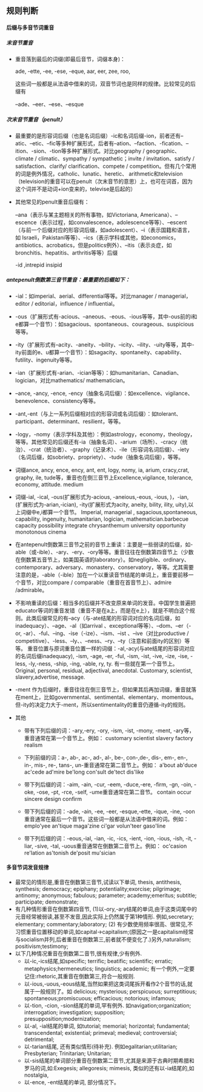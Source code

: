 ## 规则判断

#### 后缀与多音节词重音

##### 末音节重音

* 重音落到最后的词缀(即最后音节，词缀本身)：

  ade, -ette, -ee, -ese, -eque, aar, eer, zee, roo, 

  这些词一般都是从法语中借来的词，双音节词也是同样的规律。比较常见的后缀有

  –ade、–eer、–ese、–esque

##### 次末音节重音（penult）

* 最重要的是形容词后缀（也是名词后缀）-ic和名词后缀-ion，前者还有–atic、–etic、–fic等多种扩展形式，后者有–ation、–faction、-fication、–ition、-sion、-tion等多种扩展形式。对比geography / geographic、climate / climatic、sympathy / sympathetic；invite / invitation、satisfy / satisfaction、clarify/ clarification、compete / competition。但有几个常用的词是例外情况，catholic、lunatic、heretic、  arithmetic和television（television的重音可以在penult（次末音节的意思）上，也可在词首，因为这个词并不是动词+ion变来的，televise是后起的）

* 其他常见的penult重音后缀有：

   –ana（表示与某主题相关的所有事物，如Victoriana, Americana）、–escence（表示过程，如convalescence，adolescence等等）、–escent（与前一个后缀对应的形容词后缀，如adolescent）、–i（表示国籍和语言，如 Israeli，Pakistani等等）、–ics（表示学科或其他，如economics，antibiotics、acrobatics，但是politics例外）、–itis（表示炎症，如bronchitis、hepatitis、arthritis等等）后缀

  -id ,intrepid insipid 

##### antepenult倒数第三音节重音：最重要的后缀如下：   

* -ial：如imperial、aerial、differential等等。对比manager / managerial，editor / editorial，influence / influential。
* -ous（扩展形式有-acious、–aneous、-eous、-ious等等，其中-ous前的i和e都算一个音节）：如sagacious、spontaneous、courageous、suspicious等等。   
* -ity（扩展形式有–acity、-aneity、–bility、–icity、–ility、-uity等等，其中-ity前面的e、u都算一个音节）：如sagacity、spontaneity、capability、futility、ingenuity等等。
*  -ian（扩展形式有-arian、-ician等等）：如humanitarian、Canadian、logician，对比mathematics/ mathematician。
*  –ance, -ancy, -ence, -ency（抽象名词后缀）：如excellence、vigilance、benevolence、consistency等等。
* -ant,-ent（与上一系列后缀相对应的形容词或名词后缀）：如tolerant、participant、determinant、resilient，等等。
* -logy，-nomy（表示学科及其他）：例如astrology，economy，theology，等等。其他常见的后缀还有-ia（抽象名词）、-arium（场所）、-cracy（统治）、-crat（统治者）、-graphy（记录术）、-ile（形容词名词后缀）、-iety（名词后缀，如sobriety、propriety）、-tude（抽象名词后缀），等等。   
* 词缀ance, ancy, ence, ency, ant, ent, logy, nomy, ia, arium, cracy,crat, graphy, ile, tude等，重音也在倒三音节上Excellence,vigilance, tolerance, economy, attitude. medium 
* 词缀-ial, -ical, -ous(扩展形式为-acious, -aneious,-eous, -ious, )，-ian, (扩展形式为-arian,-ician), -ity(扩展形式为acity, aneity, bility, ility, uity),以上词缀中e,i都算一个音节。 Imperial, managerial , sagacious,spontaneous, capability, ingenuity, humanitarian, logician, mathematician.barbecue capacity possibility integrate  chrysanthemum university opportunity monotonous cinema
* 在antepenult倒数第三音节之前的音节上重读：主要是一些弱读的后缀，如-able（或-ible）、-ary、-ery、-ory等等。重音往往在倒数第四音节上（少数在倒数第五音节上，如美国英语的laboratory）。如negligible、ordinary、contemporary、adversary、monastery、conservatory，等等。尤其需要注意的是，-able（-ible）加在一个以重读音节结尾的单词上，重音要前移一个音节，对比compare / comparable（重音在首音节上）、admire /admirable。
*  不影响重读的后缀：相当多的后缀并不改变原来单词的发音。中国学生普遍把educator等词的重音发错（重音不是在a上，而是在e上），就是不明白这个规则。此类后缀常见的有–acy（与-ate结尾的形容词对应的名词后缀，如inadequacy）、–age、-al（如arrival 、exceptional等等）、–dom、–er（-or, -ar）、-ful、–ing、-ise（-ize）、–ism、–ist 、–ive（对比productive / competitive）、-less、–ly、、–ness、–ry、–ty（注意和前面ity的区别）等等。  重音位置与原词重音位置一样的词缀：-al,-acy(与ate结尾的形容词对应的名词后缀inadequacy), -ism, -age, -er, -ful, -ism, -ist, -ive, -ize, -ise, -less, -ly,-ness, -ship, -ing, -able, ry, ty. 有一些就在第一个音节上。Original, personal, residual, adjectival, anecdotal. Customary, scientist, slavery,advertise, message. 
*  -ment 作为后缀时，重音往往在倒三音节上，但如果其后再加词缀，重音就落在ment上，比如governmental、sentimental、elementary、momentous。但-ity的决定力大于-ment，所以sentimentality的重音仍遵循-ity的规则。


* 其他

  * 带有下列后缀的词：-ary,-ery, -ory, -ism, -ist, -mony, -ment, -ary等，重音通常在第一个音节上。例如： customary scientist slavery factory realism

  * 下列前缀的词：a-, ab-, ac-, ad-, al-, be-, con-,de-, dis-, em-, en-, in-, mis-, re-, tans-, un-重音通常在第二音节上。例如： a'bout ab'duce ac'cede ad'mire be'long con'sult de'tect dis'like

  * 带下列后缀的词：-aim, -ain, -cur, -eem, -duce,-ere, -firm, -gn, -oin, -oke, -ose, -pt, -rce, -self, -ume重音通常在第二音节。 contain occur sincere design confirm  

  * 带下列后缀的词：-ade, -ain, -ee, -eer, -esque,-ette, -ique, -ine, -oon重音通常在最后一个音节。这些词一般都是从法语中借来的词。例如：emplo'yee an'tique maga'zine ci'gar volun'teer gaso'line  

  * 带下列后缀的词：-eous,-ial, -ian, -ic, -ics, -ient, -ion, -ious, -ish, -it, -liar, -sive, -tal, -uous重音通常在倒数第二音节上。例如： oc'casion re'lation as'tonish de'posit mu'sician   

     

#### 多音节词发音规律

* 最常见的情形是,重音在倒数第三音节,试读以下单词, 
  thesis, antithesis, synthesis; democracy; epiphany; potentiality;exorcise; pilgrimage; antinomy; anonymous; fabulous; parameter; academy;emeritus; subtitle; participate; demonstrate; 
* 有几种情形重音在倒数第四音节,  (1)以-ory,-ary结尾的单词,由于这类词尾中的元音经常被弱读,甚至不发音,因此实际上仍然属于第1种情形. 例如,secretary; elementary; commentary;laboratory;  (2) 有少数使用频率很高、很常见,不习惯重音位置移动的单词,如capital→capitalism;(原因之一是capitalism经常与socialism并列,后者重音在倒数第三,前者就不便变化了.)另外,naturalism; positivism;testimony; 
* 以下几种情况重音在倒数第二音节,很有规律,少有例外. 
  * 以-ic,-ics结尾,如specific; terrific; beatific; scientific; erratic; metaphysics;hermeneutics; linguistics; academic; 有一个例外,一定要记住:rhetoric,其重音在倒数第三,符合一般规则.
  * 以-ious,-uous,-eous结尾,当然如果把这类词尾拆开看作2个音节的话,就属于一般规则了。如 delicious; mysterious; perspicuous; surreptitious; spontaneous;promiscuous; efficacious; notorious; infamous; 
  * 以-tion, -cion, -sion结尾的单词,罕有例外. 如navigation;organization; interrogation; investigation; supposition; presupposition;modernization; 
  * 以-al, -ial结尾的单词, 如tutorial; memorial; horizontal; fundamental; transcendental; existential; primeval; medieval; controversial; detrimental; 
  * 以-tarian结尾, 还有类似情形(待补充). 例如egalitarian;utilitarian; Presbyterian; Trinitarian; Unitarian; 
  * 以-sis结尾的单词部分重音在倒数第二音节,尤其是来源于古典时期希腊和罗马的词,如:Exegesis; allegoresis; mimesis,  类似的还有以-ia结尾的,如nostalgia, 
  * 以-ence, -ent结尾的单词, 部分情况下。 